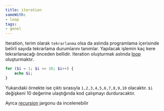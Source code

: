 ```yaml
---
title: iteration
sameWith:
- loop
tags:
- genel
---
```


Iteration, terim olarak `tekrarlanma` olsa da aslında programlama içerisinde belirli sayıda tekrarlama durumlarını tanımlar. Yapılacak işlemin kaç kere tekrarlanacağı önceden bellidir. Iteration oluşturmak aslında [loop](/loop) oluşturmaktır.

```php
for ($i = 1; $i <= 10; $i++) {
    echo $i;
}
```
Yukarıdaki örnekte ise çıktı sırasıyla ``1,2,3,4,5,6,7,8,9,10`` olacaktır. `$i` değişkeni 10 değerine ulaştığında kod çalışmayı durduracaktır.

Ayrca [recursion](/recursion) jargonu da incelenebilir
